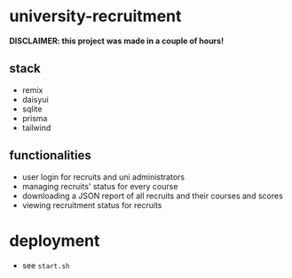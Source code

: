 # university-recruitment
**DISCLAIMER: this project was made in a couple of hours!**

## stack
- remix
- daisyui
- sqlite
- prisma
- tailwind

## functionalities
- user login for recruits and uni administrators
- managing recruits' status for every course
- downloading a JSON report of all recruits and their courses and scores
- viewing recruitment status for recruits

# deployment
- see `start.sh`
